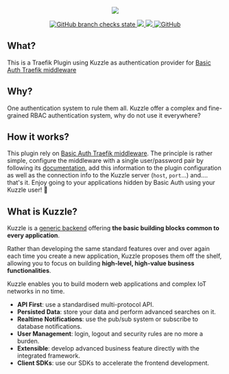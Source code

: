 <p align="center">
  <img src="https://user-images.githubusercontent.com/7868838/103894440-3a45f080-50ef-11eb-86a0-336682af6147.png"/>
</p>
<p align="center">
    <a href="https://github.com/alexandrebouthinon/traefik-plugin-kuzzle-basic-auth/actions?query=branch%3Amaster">
        <img alt="GitHub branch checks state" src="https://img.shields.io/github/checks-status/alexandrebouthinon/traefik-plugin-kuzzle-basic-auth/master">
    </a>
    <a href="https://codecov.io/gh/alexandrebouthinon/traefik-plugin-kuzzle-basic-auth">
        <img src="https://codecov.io/gh/alexandrebouthinon/traefik-plugin-kuzzle-basic-auth/branch/master/graph/badge.svg?token=YZ8WADNYRH"/>
    </a>
    <a href="https://goreportcard.com/report/github.com/alexandrebouthinon/traefik-plugin-kuzzle-basic-auth">
        <img src="https://goreportcard.com/badge/github.com/alexandrebouthinon/traefik-plugin-kuzzle-basic-auth"/>
    </a>
    <a href="https://github.com/alexandrebouthinon/traefik-plugin-kuzzle-basic-auth/blob/master/LICENSE">
        <img alt="GitHub" src="https://img.shields.io/github/license/alexandrebouthinon/traefik-plugin-kuzzle-basic-auth">
    </a>
</p>

## What?
This is a Traefik Plugin using Kuzzle as authentication provider for [Basic Auth Traefik middleware](https://doc.traefik.io/traefik/middlewares/basicauth/)

## Why?

One authentication system to rule them all. Kuzzle offer a complex and fine-grained RBAC authentication system, why do not use it everywhere? 

## How it works?

This plugin rely on [Basic Auth Traefik middleware](https://doc.traefik.io/traefik/middlewares/basicauth/).
The principle is rather simple, configure the middleware with a single user/password pair by following its [documentation](https://doc.traefik.io/traefik/middlewares/basicauth/), add this information to the plugin configuration as well as the connection info to the Kuzzle server (`host`, `port`...) and.... that's it. Enjoy going to your applications hidden by Basic Auth using your Kuzzle user! :tada:

## What is Kuzzle?

Kuzzle is a [generic backend](https://docs.kuzzle.io/core/2/guides/introduction/general-purpose-backend/) offering **the basic building blocks common to every application**.

Rather than developing the same standard features over and over again each time you create a new application, Kuzzle proposes them off the shelf, allowing you to focus on building **high-level, high-value business functionalities**.

Kuzzle enables you to build modern web applications and complex IoT networks in no time.

* **API First**: use a standardised multi-protocol API.
* **Persisted Data**: store your data and perform advanced searches on it.
* **Realtime Notifications**: use the pub/sub system or subscribe to database notifications.
* **User Management**: login, logout and security rules are no more a burden.
* **Extensible**: develop advanced business feature directly with the integrated framework.
* **Client SDKs**: use our SDKs to accelerate the frontend development.


